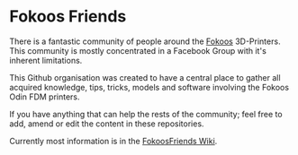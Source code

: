 # Fokoos Friends

There is a fantastic community of people around the [Fokoos](https://www.fokoostech.com/) 3D-Printers. This community is mostly concentrated in a Facebook Group with it's inherent limitations.

This Github organisation was created to have a central place to gather all acquired knowledge, tips, tricks, models and software involving the Fokoos Odin FDM printers.

If you have anything that can help the rests of the community; feel free to add, amend or edit the content in these repositories.

Currently most information is in the [FokoosFriends Wiki](https://github.com/FokoosFriends/docs/wiki).
